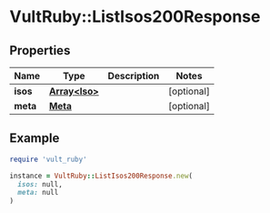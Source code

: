 # VultRuby::ListIsos200Response

## Properties

| Name | Type | Description | Notes |
| ---- | ---- | ----------- | ----- |
| **isos** | [**Array&lt;Iso&gt;**](Iso.md) |  | [optional] |
| **meta** | [**Meta**](Meta.md) |  | [optional] |

## Example

```ruby
require 'vult_ruby'

instance = VultRuby::ListIsos200Response.new(
  isos: null,
  meta: null
)
```

